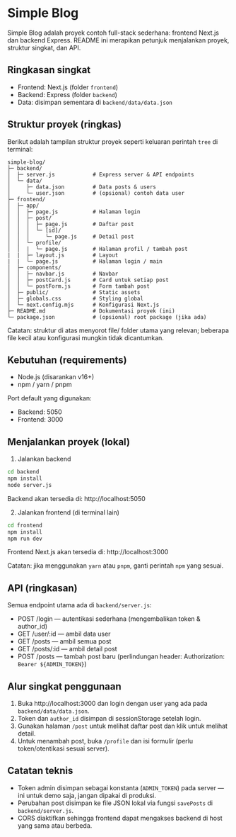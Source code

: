 # Simple Blog

Simple Blog adalah proyek contoh full-stack sederhana: frontend Next.js dan backend Express.
README ini merapikan petunjuk menjalankan proyek, struktur singkat, dan API.

## Ringkasan singkat

- Frontend: Next.js (folder `frontend`)
- Backend: Express (folder `backend`)
- Data: disimpan sementara di `backend/data/data.json`

## Struktur proyek (ringkas)

Berikut adalah tampilan struktur proyek seperti keluaran perintah `tree` di terminal:

```text
simple-blog/
├─ backend/
│  ├─ server.js            # Express server & API endpoints
│  └─ data/
│     ├─ data.json         # Data posts & users
│     └─ user.json         # (opsional) contoh data user
├─ frontend/
│  ├─ app/
│  │  ├─ page.js           # Halaman login
│  │  ├─ post/
│  │  │  ├─ page.js        # Daftar post
│  │  │  └─ [id]/
│  │  │     └─ page.js     # Detail post
│  │  └─ profile/
│  │  |  └─ page.js        # Halaman profil / tambah post
|  |  ├─ layout.js         # Layout
|  |  └─ page.js           # Halaman login / main
│  ├─ components/
│  │  ├─ navbar.js         # Navbar
│  │  ├─ postCard.js       # Card untuk setiap post
│  │  └─ postForm.js       # Form tambah post
│  ├─ public/              # Static assets
│  ├─ globals.css          # Styling global
│  └─ next.config.mjs      # Konfigurasi Next.js
├─ README.md               # Dokumentasi proyek (ini)
└─ package.json            # (opsional) root package (jika ada)
```

Catatan: struktur di atas menyorot file/ folder utama yang relevan; beberapa file kecil atau konfigurasi mungkin tidak dicantumkan.

## Kebutuhan (requirements)

- Node.js (disarankan v16+)
- npm / yarn / pnpm

Port default yang digunakan:

- Backend: 5050
- Frontend: 3000

## Menjalankan proyek (lokal)

1. Jalankan backend

```bash
cd backend
npm install
node server.js
```

Backend akan tersedia di: http://localhost:5050

2. Jalankan frontend (di terminal lain)

```bash
cd frontend
npm install
npm run dev
```

Frontend Next.js akan tersedia di: http://localhost:3000

Catatan: jika menggunakan `yarn` atau `pnpm`, ganti perintah `npm` yang sesuai.

## API (ringkasan)

Semua endpoint utama ada di `backend/server.js`:

- POST /login — autentikasi sederhana (mengembalikan token & author_id)
- GET /user/:id — ambil data user
- GET /posts — ambil semua post
- GET /posts/:id — ambil detail post
- POST /posts — tambah post baru (perlindungan header: Authorization: `Bearer ${ADMIN_TOKEN}`)

## Alur singkat penggunaan

1. Buka http://localhost:3000 dan login dengan user yang ada pada `backend/data/data.json`.
2. Token dan `author_id` disimpan di sessionStorage setelah login.
3. Gunakan halaman `/post` untuk melihat daftar post dan klik untuk melihat detail.
4. Untuk menambah post, buka `/profile` dan isi formulir (perlu token/otentikasi sesuai server).

## Catatan teknis

- Token admin disimpan sebagai konstanta (`ADMIN_TOKEN`) pada server — ini untuk demo saja, jangan dipakai di produksi.
- Perubahan post disimpan ke file JSON lokal via fungsi `savePosts` di `backend/server.js`.
- CORS diaktifkan sehingga frontend dapat mengakses backend di host yang sama atau berbeda.
